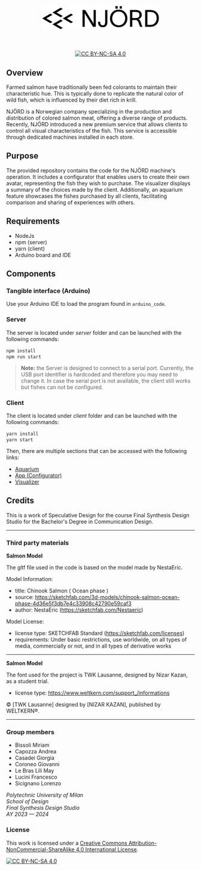 <div align="center">

<img width="312" alt="NJÖRD" style="margin-bottom: 40px" src="./client/public/img/njord.svg">

[![CC BY-NC-SA 4.0][cc-by-nc-sa-shield]][cc-by-nc-sa]

</div>

## Overview

Farmed salmon have traditionally been fed colorants to maintain their characteristic hue. This is typically done to replicate the natural color of wild fish, which is influenced by their diet rich in krill.

NJÖRD is a Norwegian company specializing in the production and distribution of colored salmon meat, offering a diverse range of products. Recently, NJÖRD introduced a new premium service that allows clients to control all visual characteristics of the fish. This service is accessible through dedicated machines installed in each store.

## Purpose

The provided repository contains the code for the NJÖRD machine's operation. It includes a configurator that enables users to create their own avatar, representing the fish they wish to purchase. The visualizer displays a summary of the choices made by the client. Additionally, an aquarium feature showcases the fishes purchased by all clients, facilitating comparison and sharing of experiences with others.

## Requirements

- NodeJs
- npm (server)
- yarn (client)
- Arduino board and IDE

## Components

### Tangible interface (Arduino)

Use your Arduino IDE to load the program found in `arduino_code`.

### Server

The server is located under _server_ folder and can be launched with the following commands:

    npm install
    npm run start

> **Note:** the Server is designed to connect to a serial port. Currently, the USB port identifier is hardcoded and therefore you may need to change it. In case the serial port is not available, the client still works but fishes can not be configured.

### Client

The client is located under _client_ folder and can be launched with the following commands:

    yarn install
    yarn start

Then, there are multiple sections that can be accessed with the following links:

- [Aquarium](http://localhost:3000/)
- [App (Configurator)](http://localhost:3000/configurator)
- [Visualizer](http://localhost:3000/visualizer?h=212&s=82&l=50&t=2)

## Credits

This is a work of Speculative Design for the course Final Synthesis Design Studio for the Bachelor's Degree in Communication Design.

---

### Third party materials

**Salmon Model**

The gltf file used in the code is based on the model made by NestaEric.

Model Information:

- title: Chinook Salmon ( Ocean phase )
- source: https://sketchfab.com/3d-models/chinook-salmon-ocean-phase-4d36e5f3db7e4c33908c42790e59caf3
- author: NestaEric (https://sketchfab.com/Nestaeric)

Model License:

- license type: SKETCHFAB Standard (https://sketchfab.com/licenses)
- requirements: Under basic restrictions, use worldwide, on all types of media, commercially or not, and in all types of derivative works

---

**Salmon Model**

The font used for the project is TWK Lausanne, designed by Nizar Kazan, as a student trial.

- license type: https://www.weltkern.com/support_/informations

© [TWK Lausanne] designed by [NIZAR KAZAN], published by WELTKERN®.

---

### Group members

- Bissoli Miriam
- Capozza Andrea
- Casadei Giorgia
- Coroneo Giovanni
- Le Bras Lili May
- Lucini Francesco
- Sicignano Lorenzo

_Polytechnic University of Milan </br>
School of Design </br>
Final Synthesis Design Studio </br>
AY 2023 — 2024_

### License

This work is licensed under a
[Creative Commons Attribution-NonCommercial-ShareAlike 4.0 International License][cc-by-nc-sa].

[![CC BY-NC-SA 4.0][cc-by-nc-sa-image]][cc-by-nc-sa]

[cc-by-nc-sa]: http://creativecommons.org/licenses/by-nc-sa/4.0/
[cc-by-nc-sa-image]: https://licensebuttons.net/l/by-nc-sa/4.0/88x31.png
[cc-by-nc-sa-shield]: https://img.shields.io/badge/License-CC%20BY--NC--SA%204.0-lightgrey.svg
